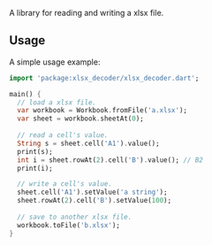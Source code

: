 A library for reading and writing a xlsx file.

## Usage

A simple usage example:

```dart
import 'package:xlsx_decoder/xlsx_decoder.dart';

main() {
  // load a xlsx file.
  var workbook = Workbook.fromFile('a.xlsx');
  var sheet = workbook.sheetAt(0);
  
  // read a cell's value.
  String s = sheet.cell('A1').value();
  print(s);
  int i = sheet.rowAt(2).cell('B').value(); // B2
  print(i);

  // write a cell's value.
  sheet.cell('A1').setValue('a string');
  sheet.rowAt(2).cell('B').setValue(100);
  
  // save to another xlsx file.
  workbook.toFile('b.xlsx');
}
```